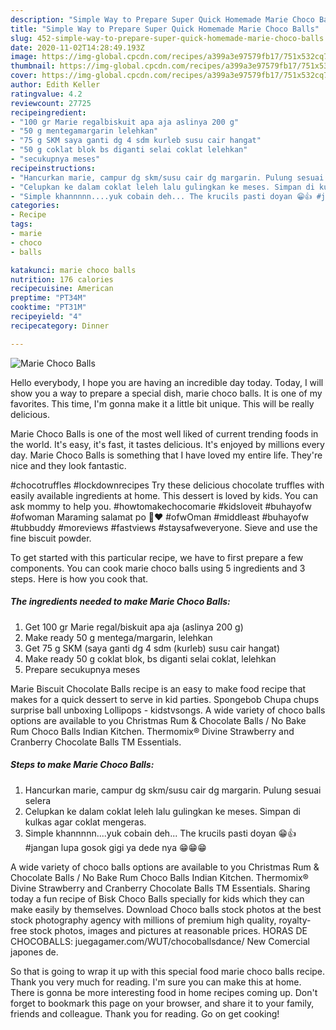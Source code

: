 ```yaml
---
description: "Simple Way to Prepare Super Quick Homemade Marie Choco Balls"
title: "Simple Way to Prepare Super Quick Homemade Marie Choco Balls"
slug: 452-simple-way-to-prepare-super-quick-homemade-marie-choco-balls
date: 2020-11-02T14:28:49.193Z
image: https://img-global.cpcdn.com/recipes/a399a3e97579fb17/751x532cq70/marie-choco-balls-foto-resep-utama.jpg
thumbnail: https://img-global.cpcdn.com/recipes/a399a3e97579fb17/751x532cq70/marie-choco-balls-foto-resep-utama.jpg
cover: https://img-global.cpcdn.com/recipes/a399a3e97579fb17/751x532cq70/marie-choco-balls-foto-resep-utama.jpg
author: Edith Keller
ratingvalue: 4.2
reviewcount: 27725
recipeingredient:
- "100 gr Marie regalbiskuit apa aja aslinya 200 g"
- "50 g mentegamargarin lelehkan"
- "75 g SKM saya ganti dg 4 sdm kurleb susu cair hangat"
- "50 g coklat blok bs diganti selai coklat lelehkan"
- "secukupnya meses"
recipeinstructions:
- "Hancurkan marie, campur dg skm/susu cair dg margarin. Pulung sesuai selera"
- "Celupkan ke dalam coklat leleh lalu gulingkan ke meses. Simpan di kulkas agar coklat mengeras."
- "Simple khannnnn....yuk cobain deh... The krucils pasti doyan 😁👍 #jangan lupa gosok gigi ya dede nya 😁😁😁"
categories:
- Recipe
tags:
- marie
- choco
- balls

katakunci: marie choco balls 
nutrition: 176 calories
recipecuisine: American
preptime: "PT34M"
cooktime: "PT31M"
recipeyield: "4"
recipecategory: Dinner

---
```



![Marie Choco Balls](https://img-global.cpcdn.com/recipes/a399a3e97579fb17/751x532cq70/marie-choco-balls-foto-resep-utama.jpg)

Hello everybody, I hope you are having an incredible day today. Today, I will show you a way to prepare a special dish, marie choco balls. It is one of my favorites. This time, I'm gonna make it a little bit unique. This will be really delicious.

Marie Choco Balls is one of the most well liked of current trending foods in the world. It's easy, it's fast, it tastes delicious. It's enjoyed by millions every day. Marie Choco Balls is something that I have loved my entire life. They're nice and they look fantastic.

#chocotruffles #lockdownrecipes Try these delicious chocolate truffles with easily available ingredients at home. This dessert is loved by kids. You can ask mommy to help you. #howtomakechocomarie #kidsloveit #buhayofw #ofwoman Maraming salamat po 🙏❤ #ofwOman #middleast #buhayofw #tubbuddy #moreviews #fastviews #staysafweveryone. Sieve and use the fine biscuit powder.


To get started with this particular recipe, we have to first prepare a few components. You can cook marie choco balls using 5 ingredients and 3 steps. Here is how you cook that.

<!--inarticleads1-->

##### The ingredients needed to make Marie Choco Balls:

1. Get 100 gr Marie regal/biskuit apa aja (aslinya 200 g)
1. Make ready 50 g mentega/margarin, lelehkan
1. Get 75 g SKM (saya ganti dg 4 sdm (kurleb) susu cair hangat)
1. Make ready 50 g coklat blok, bs diganti selai coklat, lelehkan
1. Prepare secukupnya meses


Marie Biscuit Chocolate Balls recipe is an easy to make food recipe that makes for a quick dessert to serve in kid parties. Spongebob Chupa chups surprise ball unboxing Lollipops - kidstvsongs. A wide variety of choco balls options are available to you Christmas Rum &amp; Chocolate Balls / No Bake Rum Choco Balls Indian Kitchen. Thermomix® Divine Strawberry and Cranberry Chocolate Balls TM Essentials. 

<!--inarticleads2-->

##### Steps to make Marie Choco Balls:

1. Hancurkan marie, campur dg skm/susu cair dg margarin. Pulung sesuai selera
1. Celupkan ke dalam coklat leleh lalu gulingkan ke meses. Simpan di kulkas agar coklat mengeras.
1. Simple khannnnn....yuk cobain deh... The krucils pasti doyan 😁👍 #jangan lupa gosok gigi ya dede nya 😁😁😁


A wide variety of choco balls options are available to you Christmas Rum &amp; Chocolate Balls / No Bake Rum Choco Balls Indian Kitchen. Thermomix® Divine Strawberry and Cranberry Chocolate Balls TM Essentials. Sharing today a fun recipe of Bisk Choco Balls specially for kids which they can make easily by themselves. Download Choco balls stock photos at the best stock photography agency with millions of premium high quality, royalty-free stock photos, images and pictures at reasonable prices. HORAS DE CHOCOBALLS: juegagamer.com/WUT/chocoballsdance/ New Comercial japones de. 

So that is going to wrap it up with this special food marie choco balls recipe. Thank you very much for reading. I'm sure you can make this at home. There is gonna be more interesting food in home recipes coming up. Don't forget to bookmark this page on your browser, and share it to your family, friends and colleague. Thank you for reading. Go on get cooking!
